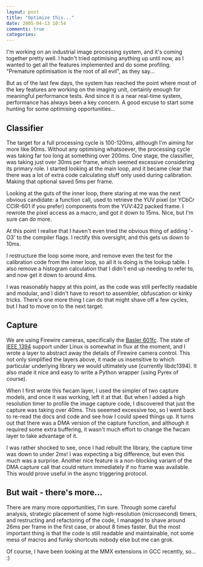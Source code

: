 ```yaml
---
layout: post
title: "Optimize this..."
date: 2005-04-13 10:54
comments: true
categories: 
---
```


I'm working on an industrial image processing system, and it's coming together pretty well.  I hadn't tried optimising anything up until now, as I wanted to get all the features implemented and do some profiling.  "Premature optimisation is the root of all evil", as they say...

But as of the last few days, the system has reached the point where most of the key features are working on the imaging unit, certainly enough for meaningful performance tests.  And since it is a near real-time system, performance has always been a key concern.  A good excuse to start some hunting for some optimising opportunities...

## Classifier

The target for a full processing cycle is 100-120ms, although I'm aiming for more like 90ms.  Without any optimising whatsoever, the processing cycle was taking far too long at something over 200ms.  One stage, the classifier, was taking just over 30ms per frame, which seemed excessive considering its primary role.  I started looking at the main loop, and it became clear that there was a lot of extra code calculating stuff only used during calibration.  Making that optional saved 5ms per frame.

Looking at the guts of the inner loop, there staring at me was the next obvious candidate: a function call, used to retrieve the YUV pixel (or YCbCr CCIR-601 if you prefer) components from the YUV:422 packed frame.  I rewrote the pixel access as a macro, and got it down to 15ms.  Nice, but I'm sure can do more.

At this point I realise that I haven't even tried the obvious thing of adding '-O3' to the compiler flags.  I rectify this oversight, and this gets us down to 10ms.

I restructure the loop some more, and remove even the test for the calibration code from the inner loop, so all it is doing is the lookup table.  I also remove a histogram calculation that I didn't end up needing to refer to, and now get it down to around 4ms.

I was reasonably happy at this point, as the code was still perfectly readable and modular, and I didn't have to resort to assembler, obfuscation or kinky tricks.  There's one more thing I can do that might shave off a few cycles, but I had to move on to the next target.

## Capture

We are using Firewire cameras, specifically the [Basler 601fc](http://www.basler.com/).  The state of [IEEE 1394](http://www.linux1394.org/) support under Linux is somewhat in flux at the moment, and I wrote a layer to abstract away the details of Firewire camera control.  This not only simplified the layers above, it made us insensitive to which particular underlying library we would ultimately use (currently libdc1394).  It also made it nice and easy to write a Python wrapper (using Pyrex of course).

When I first wrote this fwcam layer, I used the simpler of two capture models, and once it was working, left it at that.  But when I added a high resolution timer to profile the image capture code, I discovered that just the capture was taking over 40ms.  This seeemed excessive too, so I went back to re-read the docs and code and see how I could speed things up.  It turns out that there was a DMA version of the capture function, and although it required some extra buffering, it wasn't much effort to change the fwcam layer to take advantage of it.

I was rather shocked to see, once I had rebuilt the library, the capture time was down to under 2ms!  I was expecting a big difference, but even this much was a surprise.  Another nice feature is a non-blocking variant of the DMA capture call that could return immediately if no frame was available.  This would prove useful in the async triggering protocol.

## But wait - there's more...

There are many more opportunities, I'm sure.  Through some careful analysis, strategic placement of some high-resolution (microsecond) timers, and restructing and refactoring of the code, I managed to shave around 26ms per frame in the first case, or about 8 times faster.  But the most important thing is that the code is still readable and maintainable, not some mess of macros and funky shortcuts nobody else but me can grok.

Of course, I have been looking at the MMX extensions in GCC recently, so... :)
